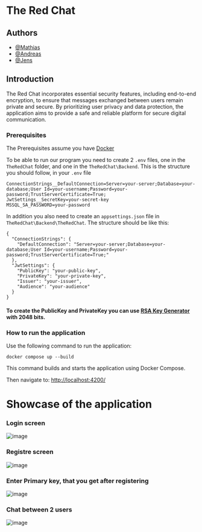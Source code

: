# The Red Chat

## Authors

- [@Mathias](https://github.com/MathiasKrarup)
- [@Andreas](https://github.com/AndreasBerthelsen)
- [@Jens](https://github.com/JensIssa)


## Introduction
The Red Chat incorporates essential security features, including end-to-end encryption, to ensure that messages exchanged between users remain private and secure. By prioritizing user privacy and data protection, the application aims to provide a safe and reliable platform for secure digital communication.
### Prerequisites
The Prerequisites assume you have [Docker](https://www.docker.com/) 

To be able to run our program you need to create 2 ```.env``` files, one in the ```TheRedChat``` folder, and one in the ```TheRedChat\Backend```.
This is the structure you should follow, in your ```.env``` file
```
ConnectionStrings__DefaultConnection=Server=your-server;Database=your-database;User Id=your-username;Password=your-password;TrustServerCertificate=True;
JwtSettings__SecretKey=your-secret-key
MSSQL_SA_PASSWORD=your-password
```

In addition you also need to create an ```appsettings.json``` file in ```TheRedChat\Backend\TheRedChat```.
The structure should be like this:
```
{
  "ConnectionStrings": {
    "DefaultConnection": "Server=your-server;Database=your-database;User Id=your-username;Password=your-password;TrustServerCertificate=True;"
  },
  "JwtSettings": {
    "PublicKey": "your-public-key",
    "PrivateKey": "your-private-key",
    "Issuer": "your-issuer",
    "Audience": "your-audience"
  }
}
```
#### To create the PublicKey and PrivateKey you can use [RSA Key Generator](https://cryptotools.net/rsagen) with 2048 bits.

### How to run the application
Use the following command to run the application:
```
docker compose up --build
```
This command builds and starts the application using Docker Compose.

Then navigate to:
[http://localhost:4200/](http://localhost:4200/)

# Showcase of the application
### Login screen
![image](https://github.com/user-attachments/assets/45cf69a8-ae59-45ac-8103-cc46592775b1)

### Registre screen
![image](https://github.com/user-attachments/assets/16d7337e-8d1b-495f-8666-6e6307e36bef)

### Enter Primary key, that you get after registering
![image](https://github.com/user-attachments/assets/e59e2f65-08b0-4235-b050-332e5e17dd90)

### Chat between 2 users
![image](https://github.com/user-attachments/assets/2badbd3e-cdcd-405f-8f92-7fdb61750cde)

